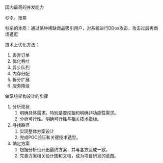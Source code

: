 国内最高的并发能力

秒杀，抢票

秒杀的本质：通过某种稀缺商品吸引用户，对系统进行DDos攻击，攻击过后再商场逛逛

技术上优化方法：

1. 丢弃订单
2. 优化吞吐
3. 异步队列
4. 内存分配
5. 拆分扩展
6. 服务降级

做系统架构设计的步骤 

1. 分析现状
   1. 明确具体需求。特别是要挖掘和明确非功能性需求。 
   2. 分析可行性。明确可行性与相关技术指标。
2. 寻找路径 
   1. 实现整体方案设计
   2. 完成POC验证和关键技术选型。 
3. 确定方案
   1. 根据分析设计出最终方案，并与各方达成一致。 
   2. 完善方案相关设计图和文档，成为项目研发的蓝图。